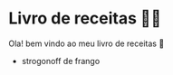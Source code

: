# Livro de receitas :man_cook:

Ola!  bem vindo ao meu livro de receitas :wave:

- strogonoff de frango 
